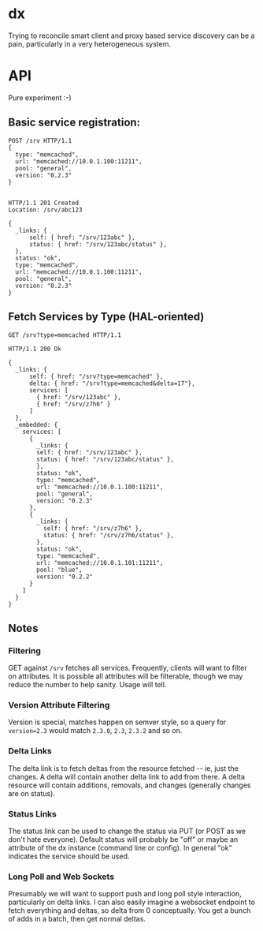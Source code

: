 # dx

Trying to reconcile smart client and proxy based service discovery can
be a pain, particularly in a very heterogeneous system.

# API
Pure experiment :-)

## Basic service registration:

    POST /srv HTTP/1.1
    {
      type: "memcached", 
      url: "memcached://10.0.1.100:11211", 
      pool: "general",
      version: "0.2.3"
    }
        
    
    HTTP/1.1 201 Created
    Location: /srv/abc123
    
    {
      _links: {
          self: { href: "/srv/123abc" },
          status: { href: "/srv/123abc/status" },
      },
      status: "ok",
      type: "memcached", 
      url: "memcached://10.0.1.100:11211", 
      pool: "general",
      version: "0.2.3"
    }

## Fetch Services by Type (HAL-oriented)

    GET /srv?type=memcached HTTP/1.1
    
    HTTP/1.1 200 Ok
    
    {
      _links: {
          self: { href: "/srv?type=memcached" },
          delta: { href: "/srv?type=memcached&delta=17"},
          services: [
            { href: "/srv/123abc" },
            { href: "/srv/z7h6" }
          ]
      },
      _embedded: {
        services: [
          {
            _links: {
            self: { href: "/srv/123abc" },
            status: { href: "/srv/123abc/status" },
            },
            status: "ok",
            type: "memcached", 
            url: "memcached://10.0.1.100:11211", 
            pool: "general",
            version: "0.2.3"
          },
          {
            _links: {
              self: { href: "/srv/z7h6" },
              status: { href: "/srv/z7h6/status" },
            },
            status: "ok",
            type: "memcached", 
            url: "memcached://10.0.1.101:11211", 
            pool: "blue",
            version: "0.2.2"
          } 
        ]
      }
    }
    
## Notes 

### Filtering

GET against <code>/srv</code> fetches all services. Frequently,
clients will want to filter on attributes. It is possible all
attributes will be filterable, though we may reduce the number to help
sanity. Usage will tell.

### Version Attribute Filtering

Version is special, matches happen on semver style, so a query for
<code>version=2.3</code> would match <code>2.3.0</code>,
<code>2.3</code>, <code>2.3.2</code> and so on.

### Delta Links

The delta link is to fetch deltas from the resource fetched -- ie,
just the changes. A delta will contain another delta link to add from
there. A delta resource will contain additions, removals, and changes
(generally changes are on status).

### Status Links

The status link can be used to change the status via PUT (or POST as
we don't hate everyone). Default status will probably be "off" or
maybe an attribute of the dx instance (command line or config). In
general "ok" indicates the service should be used.

### Long Poll and Web Sockets

Presumably we will want to support push and long poll style
interaction, particularly on delta links. I can also easily imagine a
websocket endpoint to fetch everything and deltas, so delta from 0
conceptually. You get a bunch of adds in a batch, then get normal
deltas.
